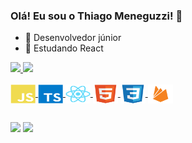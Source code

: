 ### Olá! Eu sou o Thiago Meneguzzi! 👋

- 🔭 Desenvolvedor júnior
- 🌱 Estudando React

<div style="display: flex;">
  <a href="https://github.com/thiagomeneguzzi">
  <img height="175rem" src="https://github-readme-stats.vercel.app/api?username=thiagomeneguzzi&show_icons=true&theme=dark&include_all_commits=true&count_private=true"/>
  <img height="175rem" src="https://github-readme-stats.vercel.app/api/top-langs/?username=thiagomeneguzzi&layout=compact&langs_count=7&theme=dark"/>
</div>
  
<div style="display: inline_block"><br>
  <img align="center" alt="Thiago-Js" height="30" width="40" src="https://raw.githubusercontent.com/devicons/devicon/master/icons/javascript/javascript-plain.svg">
  <img align="center" alt="Thiago-TYPESCRIPT" height="30" width="40" src="https://raw.githubusercontent.com/devicons/devicon/master/icons/typescript/typescript-plain.svg">
  <img align="center" alt="Thiago-NodeJS" height="30" width="40" src="https://raw.githubusercontent.com/devicons/devicon/master/icons/react/react-original.svg">
  <img align="center" alt="Thiago-HTML" height="30" width="40" src="https://raw.githubusercontent.com/devicons/devicon/master/icons/html5/html5-original.svg">
  <img align="center" alt="Thiago-CSS" height="30" width="40" src="https://raw.githubusercontent.com/devicons/devicon/master/icons/css3/css3-original.svg">
  <img align="center" alt="Thiago-Firebase" height="30" width="40" src="https://raw.githubusercontent.com/devicons/devicon/master/icons/firebase/firebase-plain.svg">
</div>

  ##
  
<div>
  <a href = "mailto:thiagonmeneguzzi@gmail.com"><img src="https://img.shields.io/badge/-Gmail-%23333?style=for-the-badge&logo=gmail&logoColor=white" target="_blank"></a>
  <a href="https://www.linkedin.com/in/thiago-do-nascimento-meneguzzi-367702211/" target="_blank"><img src="https://img.shields.io/badge/-LinkedIn-%230077B5?style=for-the-badge&logo=linkedin&logoColor=white" target="_blank"></a> 
</div>
  
